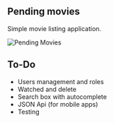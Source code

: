 ## Pending movies

Simple movie listing application.

![Pending Movies](http://i.imgur.com/CFXB67Y.png)

## To-Do

* Users management and roles
* Watched and delete
* Search box with autocomplete
* JSON Api (for mobile apps)
* Testing